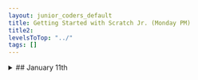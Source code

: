 ```yaml
---
layout: junior_coders_default
title: Getting Started with Scratch Jr. (Monday PM)
title2: 
levelsToTop: "../"
tags: []
---
```



<details markdown=1>
<summary markdown=1>## January 11th
</summary>

## January 11th

### Homework due January 18th

Individually Assigned.

### Recap for January 11th

Tic Tac Toe
  : A students is working on a tic tac toe game. We talked about how it should be set up, and the student worked on making an introduction and rules. His homework is to create actors for each of the positions and give each 3 costumes (blank, X, O).

Tutorials
  : One child continues to work on tutorials and needed a little help with understanding if conditionals.

Haunted House
  : The Haunted House project hit a few snags as at first, characters kept "falling" when the program started. Sometimes students, especially creative ones, have problems or questions that are difficult to answer, not because there isn't an answer, but the answer or explanation is long, difficult, uncertain, and so on. This is an example. The answer turns out to depend on the following, among other things:  
  
  : * "Static" and "active" settings. 
  : * The main fact that character in a platform game will fall until he/she hits the either a platform of the bottom of the world. 
  : * The fact that in this case you need to use an invisible platform, and invisible platforms are not available in the basic GUI. You CAN use them, but you have to program them.
  : * You also need to set the world size to an appropriate value, and this depends on the size of the stage and whether the stage is normal, stretched, or tiled.
  : * Lastly, the fact that Tynker's documentation of these is confusing and sparse. 

The following project shows how it works. When it starts, it creates a visible platform. If you press c, it replaces the visible platform with an invisible one that the player can walk on:

<iframe width="100%" height="408" src="//www.tynker.com/ide/embedded?p=5ffc1a203ab9a77e703c2363&controls=true&autostart=false" frameborder="0" allowfullscreen></iframe>{: .jsgif}


Platform Game
  : Another student continued to make a complex platform game with various platforms, enemies, and even a dead-end trap. While it is easy and fun to just add new characters to shoot at, I suggested making the game more interesting by adding a story to it, such as a goal or endpoint, or an object to collect. Perhaps next week.


Peep and the Big Wide World
  : Another student kept working on her walk through the forest project. She added a butterfly that followed peep, and then created a conversation between Peep and the butterfly. Her homework is to create other scenarios.


</details>